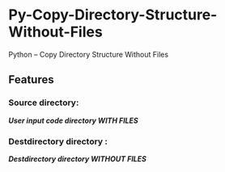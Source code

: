 # Py-Copy-Directory-Structure-Without-Files
Python – Copy Directory Structure Without Files
## Features
### Source directory:
***User input code directory WITH FILES***
### Destdirectory directory  :
***Destdirectory directory WITHOUT FILES***
